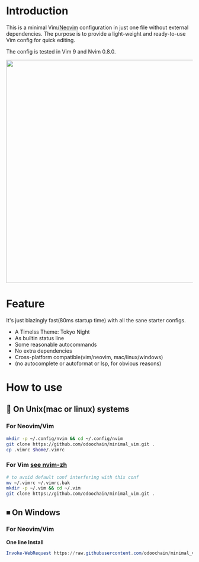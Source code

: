 # Introduction

This is a minimal Vim/[Neovim](https://github.com/neovim/neovim) configuration
in just one file without external dependencies. The purpose is to provide a
light-weight and ready-to-use Vim config for quick editing.

The config is tested in Vim 9 and Nvim 0.8.0.

<p align="center">
<img src="resources/vim_ui_look.png" width="600">
</p>

# Feature

It's just blazingly fast(80ms startup time) with all the sane starter configs.

- A Timelss Theme: Tokyo Night
- As builtin status line
- Some reasonable autocommands
- No extra dependencies
- Cross-platform compatible(vim/neovim, mac/linux/windows)
- (no autocomplete or autoformat or lsp, for obvious reasons)

# How to use

## 🐧 On Unix(mac or linux) systems

### For Neovim/Vim

```bash
mkdir -p ~/.config/nvim && cd ~/.config/nvim
git clone https://github.com/odoochain/minimal_vim.git .
cp .vimrc $home/.vimrc
```
### For Vim [see nvim-zh](https://github.com/nvim-zh/minimal_vim)

```bash
# to avoid default conf interfering with this conf
mv ~/.vimrc ~/.vimrc.bak
mkdir -p ~/.vim && cd ~/.vim
git clone https://github.com/odoochain/minimal_vim.git .
```

## ⏹ On Windows

### For Neovim/Vim

**One line Install**
``` powershell
Invoke-WebRequest https://raw.githubusercontent.com/odoochain/minimal_vim/master/utils/install.ps1 -UseBasicParsing | Invoke-Expression
```

